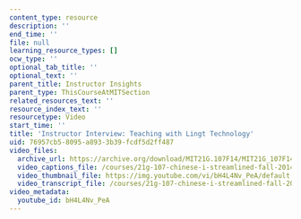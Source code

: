 ```yaml
---
content_type: resource
description: ''
end_time: ''
file: null
learning_resource_types: []
ocw_type: ''
optional_tab_title: ''
optional_text: ''
parent_title: Instructor Insights
parent_type: ThisCourseAtMITSection
related_resources_text: ''
resource_index_text: ''
resourcetype: Video
start_time: ''
title: 'Instructor Interview: Teaching with Lingt Technology'
uid: 76957cb5-8095-a893-3b39-fcdf5d2ff487
video_files:
  archive_url: https://archive.org/download/MIT21G.107F14/MIT21G_107F14_Lingt_300k.mp4
  video_captions_file: /courses/21g-107-chinese-i-streamlined-fall-2014/3e30ded691f7541194659bd675561edd_bH4L4Nv_PeA.vtt
  video_thumbnail_file: https://img.youtube.com/vi/bH4L4Nv_PeA/default.jpg
  video_transcript_file: /courses/21g-107-chinese-i-streamlined-fall-2014/a6d8966bd38e7070a8895f610d12aae3_bH4L4Nv_PeA.pdf
video_metadata:
  youtube_id: bH4L4Nv_PeA
---
```

